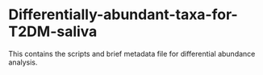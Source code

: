 # Differentially-abundant-taxa-for-T2DM-saliva
This contains the scripts and brief metadata file for differential abundance analysis. 
